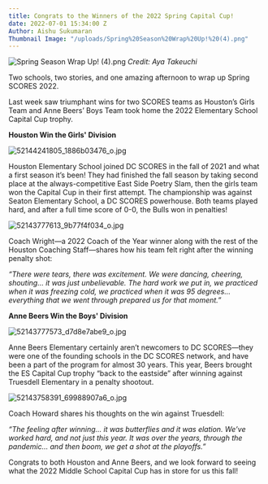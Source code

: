 ```yaml
---
title: Congrats to the Winners of the 2022 Spring Capital Cup!
date: 2022-07-01 15:34:00 Z
Author: Aishu Sukumaran
Thumbnail Image: "/uploads/Spring%20Season%20Wrap%20Up!%20(4).png"
---
```


![Spring Season Wrap Up! (4).png](/uploads/Spring%20Season%20Wrap%20Up!%20(4).png)
*Credit: Aya Takeuchi*

Two schools, two stories, and one amazing afternoon to wrap up Spring SCORES 2022.




Last week saw triumphant wins for two SCORES teams as Houston’s Girls Team and Anne Beers’ Boys Team took home the 2022 Elementary School Capital Cup trophy.

**Houston Win the Girls' Division**

![52144241805_1886b03476_o.jpg](/uploads/52144241805_1886b03476_o.jpg)

Houston Elementary School joined DC SCORES in the fall of 2021 and what a first season it’s been! They had finished the fall season by taking second place at the always-competitive East Side Poetry Slam, then the girls team won the Capital Cup in their first attempt. The championship was against Seaton Elementary School, a DC SCORES powerhouse. Both teams played hard, and after a full time score of 0-0, the Bulls won in penalties!

![52143777613_9b77f4f034_o.jpg](/uploads/52143777613_9b77f4f034_o.jpg)

Coach Wright—a 2022 Coach of the Year winner along with the rest of the Houston Coaching Staff—shares how his team felt right after the winning penalty shot:

*“There were tears, there was excitement. We were dancing, cheering, shouting… it was just unbelievable. The hard work we put in, we practiced when it was freezing cold, we practiced when it was 95 degrees… everything that we went through prepared us for that moment.”*

**Anne Beers Win the Boys' Division**

![52143777573_d7d8e7abe9_o.jpg](/uploads/52143777573_d7d8e7abe9_o.jpg)

Anne Beers Elementary certainly aren’t newcomers to DC SCORES—they were one of the founding schools in the DC SCORES network, and have been a part of the program for almost 30 years. This year, Beers brought the ES Capital Cup trophy “back to the eastside” after winning against Truesdell Elementary in a penalty shootout.

![52143758391_69988907a6_o.jpg](/uploads/52143758391_69988907a6_o.jpg)

Coach Howard shares his thoughts on the win against Truesdell:

*“The feeling after winning… it was butterflies and it was elation. We’ve worked hard, and not just this year. It was over the years, through the pandemic… and then boom, we get a shot at the playoffs.”*

Congrats to both Houston and Anne Beers, and we look forward to seeing what the 2022 Middle School Capital Cup has in store for us this fall!